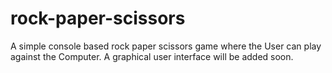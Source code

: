 # rock-paper-scissors
A simple console based rock paper scissors game where the User can play against the Computer. A graphical user interface will be added soon.
